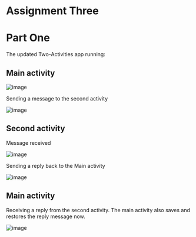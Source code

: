# Assignment Three

# Part One

The updated Two-Activities app running:

## Main activity

![image](https://user-images.githubusercontent.com/41593388/215399133-e352a489-36f3-4b36-904c-99de0ccc725e.png)

Sending a message to the second activity

![image](https://user-images.githubusercontent.com/41593388/215399244-df7941a8-9b1b-4eff-a4fa-eb24003d32a5.png)

## Second activity

Message received

![image](https://user-images.githubusercontent.com/41593388/215399366-70bc1fd3-550c-4dc1-8576-d6e42661a1e8.png)

Sending a reply back to the Main activity

![image](https://user-images.githubusercontent.com/41593388/215399460-41c5780b-ac40-4160-b7f1-b6183bfdf179.png)

## Main activity

Receiving a reply from the second activity.
The main activity also saves and restores the reply message now.

![image](https://user-images.githubusercontent.com/41593388/215399561-5ca5358d-1f17-4552-b7b1-bf6263f57121.png)
